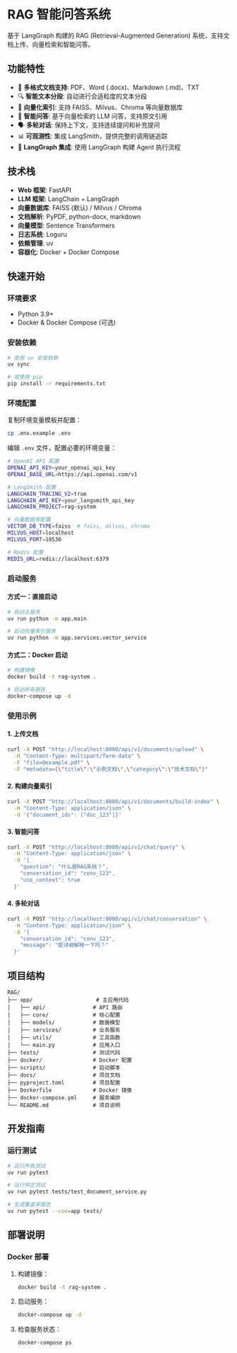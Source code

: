 # RAG 智能问答系统

基于 LangGraph 构建的 RAG (Retrieval-Augmented Generation) 系统，支持文档上传、向量检索和智能问答。

## 功能特性

- 📄 **多格式文档支持**: PDF、Word (.docx)、Markdown (.md)、TXT
- 🔍 **智能文本分段**: 自动进行合适粒度的文本分段
- 🧠 **向量化索引**: 支持 FAISS、Milvus、Chroma 等向量数据库
- 💬 **智能问答**: 基于向量检索的 LLM 问答，支持原文引用
- 🗣️ **多轮对话**: 保持上下文，支持连续提问和补充提问
- 📊 **可观测性**: 集成 LangSmith，提供完整的调用链追踪
- 🚀 **LangGraph 集成**: 使用 LangGraph 构建 Agent 执行流程

## 技术栈

- **Web 框架**: FastAPI
- **LLM 框架**: LangChain + LangGraph
- **向量数据库**: FAISS (默认) / Milvus / Chroma
- **文档解析**: PyPDF, python-docx, markdown
- **向量模型**: Sentence Transformers
- **日志系统**: Loguru
- **依赖管理**: uv
- **容器化**: Docker + Docker Compose

## 快速开始

### 环境要求

- Python 3.9+
- Docker & Docker Compose (可选)

### 安装依赖

```bash
# 使用 uv 安装依赖
uv sync

# 或使用 pip
pip install -r requirements.txt
```

### 环境配置

复制环境变量模板并配置：

```bash
cp .env.example .env
```

编辑 `.env` 文件，配置必要的环境变量：

```bash
# OpenAI API 配置
OPENAI_API_KEY=your_openai_api_key
OPENAI_BASE_URL=https://api.openai.com/v1

# LangSmith 配置
LANGCHAIN_TRACING_V2=true
LANGCHAIN_API_KEY=your_langsmith_api_key
LANGCHAIN_PROJECT=rag-system

# 向量数据库配置
VECTOR_DB_TYPE=faiss  # faiss, milvus, chroma
MILVUS_HOST=localhost
MILVUS_PORT=19530

# Redis 配置
REDIS_URL=redis://localhost:6379
```

### 启动服务

#### 方式一：直接启动

```bash
# 启动主服务
uv run python -m app.main

# 启动向量索引服务
uv run python -m app.services.vector_service
```

#### 方式二：Docker 启动

```bash
# 构建镜像
docker build -t rag-system .

# 启动所有服务
docker-compose up -d
```

### 使用示例

#### 1. 上传文档

```bash
curl -X POST "http://localhost:8000/api/v1/documents/upload" \
  -H "Content-Type: multipart/form-data" \
  -F "file=@example.pdf" \
  -F "metadata={\"title\":\"示例文档\",\"category\":\"技术文档\"}"
```

#### 2. 构建向量索引

```bash
curl -X POST "http://localhost:8000/api/v1/documents/build-index" \
  -H "Content-Type: application/json" \
  -d '{"document_ids": ["doc_123"]}'
```

#### 3. 智能问答

```bash
curl -X POST "http://localhost:8000/api/v1/chat/query" \
  -H "Content-Type: application/json" \
  -d '{
    "question": "什么是RAG系统？",
    "conversation_id": "conv_123",
    "use_context": true
  }'
```

#### 4. 多轮对话

```bash
curl -X POST "http://localhost:8000/api/v1/chat/conversation" \
  -H "Content-Type: application/json" \
  -d '{
    "conversation_id": "conv_123",
    "message": "能详细解释一下吗？"
  }'
```

## 项目结构

```
RAG/
├── app/                    # 主应用代码
│   ├── api/               # API 路由
│   ├── core/              # 核心配置
│   ├── models/            # 数据模型
│   ├── services/          # 业务服务
│   ├── utils/             # 工具函数
│   └── main.py            # 应用入口
├── tests/                 # 测试代码
├── docker/                # Docker 配置
├── scripts/               # 启动脚本
├── docs/                  # 项目文档
├── pyproject.toml         # 项目配置
├── Dockerfile             # Docker 镜像
├── docker-compose.yml     # 服务编排
└── README.md              # 项目说明
```

## 开发指南


### 运行测试

```bash
# 运行所有测试
uv run pytest

# 运行特定测试
uv run pytest tests/test_document_service.py

# 生成覆盖率报告
uv run pytest --cov=app tests/
```

## 部署说明

### Docker 部署

1. 构建镜像：
   ```bash
   docker build -t rag-system .
   ```

2. 启动服务：
   ```bash
   docker-compose up -d
   ```

3. 检查服务状态：
   ```bash
   docker-compose ps
   ```

